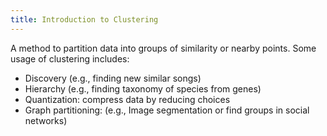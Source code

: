 ```yaml
---
title: Introduction to Clustering
---
```


A method to partition data into groups of similarity or nearby points. Some usage of clustering includes:

* Discovery (e.g., finding new similar songs)
* Hierarchy (e.g., finding taxonomy of species from genes)
* Quantization: compress data by reducing choices
* Graph partitioning: (e.g., Image segmentation or find groups in social networks)